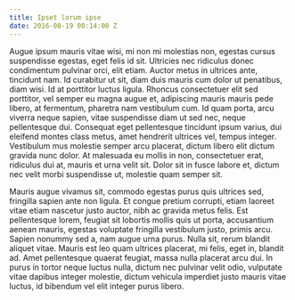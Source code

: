 ```yaml
---
title: Ipset lorum ipse
date: 2016-08-19 00:14:00 Z
---
```


 Augue ipsum mauris vitae wisi, mi non mi molestias non, egestas cursus suspendisse egestas, eget felis id sit. Ultricies nec ridiculus donec condimentum pulvinar orci, elit etiam. Auctor metus in ultrices ante, tincidunt nam. Id curabitur ut sit, diam duis mauris cum dolor ut penatibus, diam wisi. Id at porttitor luctus ligula. Rhoncus consectetuer elit sed porttitor, vel semper eu magna augue et, adipiscing mauris mauris pede libero, at fermentum, pharetra nam vestibulum cum. Id quam porta, arcu viverra neque sapien, vitae suspendisse diam ut sed nec, neque pellentesque dui. Consequat eget pellentesque tincidunt ipsum varius, dui eleifend montes class metus, amet hendrerit ultrices vel, tempus integer. Vestibulum mus molestie semper arcu placerat, dictum libero elit dictum gravida nunc dolor. At malesuada eu mollis in non, consectetuer erat, ridiculus dui at, mauris et urna velit sit. Dolor sit in fusce labore et, dictum nec velit morbi suspendisse ut, molestie quam semper sit.

Mauris augue vivamus sit, commodo egestas purus quis ultrices sed, fringilla sapien ante non ligula. Et congue pretium corrupti, etiam laoreet vitae etiam nascetur justo auctor, nibh ac gravida metus felis. Est pellentesque lorem, feugiat sit lobortis mollis quis ut porta, accusantium aenean mauris, egestas voluptate fringilla vestibulum justo, primis arcu. Sapien nonummy sed a, nam augue urna purus. Nulla sit, rerum blandit aliquet vitae. Mauris est leo quam ultrices placerat, mi felis, eget in, blandit ad. Amet pellentesque quaerat feugiat, massa nulla placerat arcu dui. In purus in tortor neque luctus nulla, dictum nec pulvinar velit odio, vulputate vitae dapibus integer molestie, dictum vehicula imperdiet justo mauris vitae luctus, id bibendum vel elit integer purus libero.